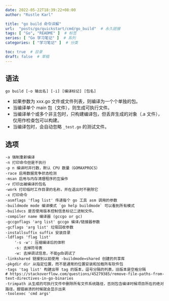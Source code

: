 ```yaml
---
date: 2022-05-22T18:39:22+08:00
author: "Rustle Karl"

title: "go build 命令详解"
url:  "posts/go/quickstart/cmd/go_build"  # 永久链接
tags: [ "Go", "README" ]  # 标签
series: [ "Go 学习笔记" ]  # 系列
categories: [ "学习笔记" ]  # 分类

toc: true  # 目录
draft: false  # 草稿
---
```


## 语法

```shell
go build [-o 输出名] [-i] [编译标记] [包名]
```

- 如果参数为 xxx.go 文件或文件列表，则编译为一个个单独的包。
- 当编译单个 main 包（文件），则生成可执行文件。
- 当编译单个或多个非主包时，只构建编译包，但丢弃生成的对象（.a 文件），仅用作检查包可以构建。
- 当编译包时，会自动忽略 `_test.go` 的测试文件。

## 选项

```shell
-a 强制重新编译
-n 打印命令但是不执行
-p n 编译时并行数，默认 CPU 数量（GOMAXPROCS）
-race 启用数据竞争状态检测
-msan 启用与内存清理程序的互操作
-v 打印出被编译的包名
-work 打印临时工作目录的名称，并在退出时不删除它
-x 打印命令
-asmflags 'flag list' 传递每个 go 工具 asm 调用的参数
-buildmode mode 编译模式 `go help buildmode` 可以看到所有模式
-buildvcs 是否使用版本控制信息标记二进制文件。 
-compiler name 编译器 (gccgo or gc)
-gccgoflags 'arg list' gccgo 编译/链接器参数
-gcflags 'arg list' 垃圾回收参数
-installsuffix suffix 安装目录
-ldflags 'flag list'
    '-s -w': 压缩编译后的体积
    -s: 去掉符号表
    -w: 去掉调试信息，不能gdb调试了
-linkshared 链接到以前使用 -buildmode=shared 创建的共享库
-pkgdir dir 从指定位置，而不是通常的位置安装和加载所有软件包
-tags 'tag list' 构建出带 tag 的版本，逗号分隔的列表，旧版本是空格分隔
# https://stackoverflow.com/questions/45279385/remove-file-paths-from-text-directives-in-go-binaries
-trimpath 从生成的可执行文件中删除所有文件系统路径，否则包含编译时候项目所在的绝对路径，报错崩溃的时候就会显示出来
-toolexec 'cmd args'
```

